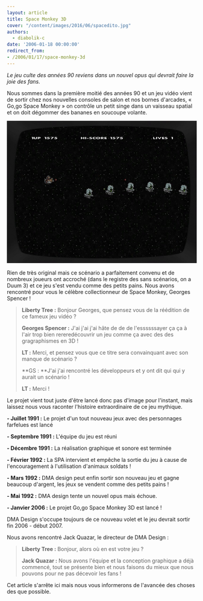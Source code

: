 ```yaml
---
layout: article
title: Space Monkey 3D
cover: "/content/images/2016/06/spacedito.jpg"
authors:
  - diabolik-c
date: '2006-01-18 00:00:00'
redirect_from:
- /2006/01/17/space-monkey-3d
---
```


_Le jeu culte des années 90 reviens dans un nouvel opus qui devrait faire la joie des fans._

Nous sommes dans la première moitié des années 90 et un jeu vidéo vient de sortir chez nos nouvelles consoles de salon et nos bornes d'arcades, « Go,go Space Monkey » on contrôle un petit singe dans un vaisseau spatial et on doit dégommer des bananes en soucoupe volante.

![](/content/images/2005/01/spacegame.jpg)

Rien de très original mais ce scénario a parfaitement convenu et de nombreux joueurs ont accroché (dans le registre des sans scénarios, on a Duum 3) et ce jeu s'est vendu comme des petits pains. Nous avons rencontré pour vous le célèbre collectionneur de Space Monkey, Georges Spencer !

> **Liberty Tree :** Bonjour Georges, que pensez vous de la réédition de ce fameux jeu vidéo ?
> 
> **Georges Spencer :** J'ai j'ai j'ai hâte de de de l'essssssayer ça ça à l'air trop bien rereredécouvrir un jeu comme ça avec des des gragraphismes en 3D !
> 
> **LT :** Merci, et pensez vous que ce titre sera convainquant avec son manque de scénario ?
> 
> \*\*GS : \*\*J'ai j'ai rencontré les développeurs et y ont dit qui qui y aurait un scénario !
> 
> **LT :** Merci !

Le projet vient tout juste d'être lancé donc pas d'image pour l'instant, mais laissez nous vous raconter l'histoire extraordinaire de ce jeu mythique.

**- Juillet 1991 :** Le projet d'un tout nouveau jeux avec des personnages farfelues est lancé

**- Septembre 1991 :** L'équipe du jeu est réuni

**- Décembre 1991 :** La réalisation graphique et sonore est terminée

**- Février 1992 :** La SPA intervient et empêche la sortie du jeu à cause de l'encouragement à l'utilisation d'animaux soldats !

**- Mars 1992 :** DMA design peut enfin sortir son nouveau jeu et gagne beaucoup d'argent, les jeux se vendent comme des petits pains !

**- Mai 1992 :** DMA design tente un nouvel opus mais échoue.

**- Janvier 2006 :** Le projet Go,go Space Monkey 3D est lancé !

DMA Design s'occupe toujours de ce nouveau volet et le jeu devrait sortir fin 2006 - début 2007.

Nous avons rencontré Jack Quazar, le directeur de DMA Design :

> **Liberty Tree :** Bonjour, alors où en est votre jeu ?
> 
> **Jack Quazar :** Nous avons l'équipe et la conception graphique a déjà commencé, tout se présente bien et nous faisons du mieux que nous pouvons pour ne pas décevoir les fans !

Cet article s'arrête ici mais nous vous informerons de l'avancée des choses des que possible.